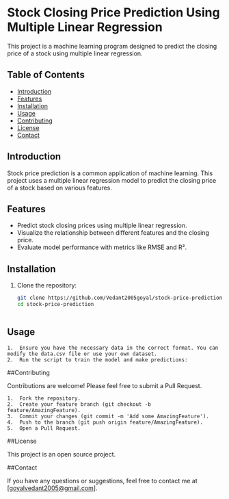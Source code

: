 # Stock Closing Price Prediction Using Multiple Linear Regression

This project is a machine learning program designed to predict the closing price of a stock using multiple linear regression.

## Table of Contents
- [Introduction](#introduction)
- [Features](#features)
- [Installation](#installation)
- [Usage](#usage)
- [Contributing](#contributing)
- [License](#license)
- [Contact](#contact)

## Introduction

Stock price prediction is a common application of machine learning. This project uses a multiple linear regression model to predict the closing price of a stock based on various features.

## Features

- Predict stock closing prices using multiple linear regression.
- Visualize the relationship between different features and the closing price.
- Evaluate model performance with metrics like RMSE and R².

## Installation

1. Clone the repository:
   ```sh
   git clone https://github.com/Vedant2005goyal/stock-price-prediction.git
   cd stock-price-prediction
  
## Usage

	1.	Ensure you have the necessary data in the correct format. You can modify the data.csv file or use your own dataset.
	2.	Run the script to train the model and make predictions:

##Contributing

Contributions are welcome! Please feel free to submit a Pull Request.

	1.	Fork the repository.
	2.	Create your feature branch (git checkout -b feature/AmazingFeature).
	3.	Commit your changes (git commit -m 'Add some AmazingFeature').
	4.	Push to the branch (git push origin feature/AmazingFeature).
	5.	Open a Pull Request.

##License

This project is an open source project.

##Contact

If you have any questions or suggestions, feel free to contact me at [goyalvedant2005@gmail.com].
